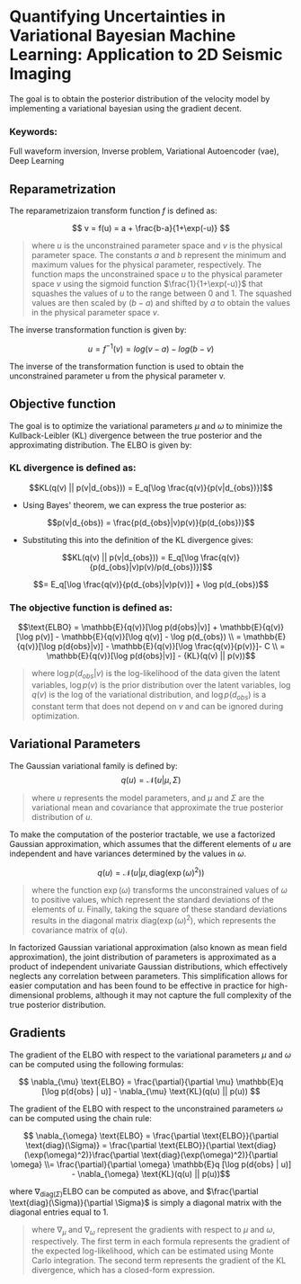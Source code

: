 # Quantifying Uncertainties in Variational Bayesian Machine Learning: Application to 2D Seismic Imaging

The goal is to obtain the posterior distribution of the velocity model by implementing a variational bayesian using the gradient decent.


### Keywords:
Full waveform inversion, Inverse problem, Variational Autoencoder (vae), Deep Learning


## Reparametrization

The reparametrizaion transform function $f$ is defined as:

$$ v = f(u) = a + \frac{b-a}{1+\exp(-u)} $$

>where $u$ is the unconstrained parameter space and $v$ is the physical parameter space. The constants $a$ and $b$ represent the minimum and maximum values for the physical parameter, respectively. The function maps the unconstrained space $u$ to the physical parameter space $v$ using the sigmoid function $\frac{1}{1+\exp(-u)}$ that squashes the values of $u$ to the range between 0 and 1. The squashed values are then scaled by $(b-a)$ and shifted by $a$ to obtain the values in the physical parameter space $v$.

The inverse transformation function is given by:

$$ u = f^{-1}(v) = log(v - a) - log(b - v) $$

The inverse of the transformation function is used to obtain the unconstrained parameter u from the physical parameter v. 


## Objective function
The goal is to optimize the variational parameters $\mu$ and $\omega$ to minimize the Kullback-Leibler (KL) divergence between the true posterior and the approximating distribution. The ELBO is given by:
### KL divergence is defined as:

$$KL(q(v) || p(v|d_{obs})) = E_q[\log \frac{q(v)}{p(v|d_{obs})}]$$

* Using Bayes' theorem, we can express the true posterior as:

$$p(v|d_{obs}) = \frac{p(d_{obs}|v)p(v)}{p(d_{obs})}$$

* Substituting this into the definition of the KL divergence gives:

$$KL(q(v) || p(v|d_{obs})) = E_q[\log \frac{q(v)}{p(d_{obs}|v)p(v)/p(d_{obs})}]$$

$$= E_q[\log \frac{q(v)}{p(d_{obs}|v)p(v)}] + \log p(d_{obs})$$

### The objective function is defined as:

$$\text{ELBO} = \mathbb{E}{q(v)}[\log p(d{obs}|v)] + \mathbb{E}{q(v)}[\log p(v)] - \mathbb{E}{q(v)}[\log q(v)] - \log p(d_{obs}) \\ = \mathbb{E}{q(v)}[\log p(d{obs}|v)] - \mathbb{E}{q(v)}[\log \frac{q(v)}{p(v)}]- C \\ = \mathbb{E}{q(v)}[\log p(d{obs}|v)] - {KL}(q(v) || p(v))$$

>where $\log p(d_{obs}|v)$ is the log-likelihood of the data given the latent variables, $\log p(v)$ is the prior distribution over the latent variables, $\log q(v)$ is the log of the variational distribution, and $\log p(d_{obs})$ is a constant term that does not depend on $v$ and can be ignored during optimization.



## Variational Parameters
The Gaussian variational family is defined by:
$$ q(u) = \mathcal{N}(u | \mu, \Sigma) $$ 
>where $u$ represents the model parameters, and $\mu$ and $\Sigma$ are the variational mean and covariance that approximate the true posterior distribution of $u$.

To make the computation of the posterior tractable, we use a factorized Gaussian approximation, which assumes that the different elements of $u$ are independent and have variances determined by the values in $\omega$. 

$$ q(u) = \mathcal{N}(u | \mu, \text{diag}(\exp(\omega)^2)) $$
>where the function $\exp(\omega)$ transforms the unconstrained values of $\omega$ to positive values, which represent the standard deviations of the elements of $u$. Finally, taking the square of these standard deviations results in the diagonal matrix $\text{diag}(\exp(\omega)^2)$, which represents the covariance matrix of $q(u)$.

In factorized Gaussian variational approximation (also known as mean field approximation), the joint distribution of parameters is approximated as a product of independent univariate Gaussian distributions, which effectively neglects any correlation between parameters. This simplification allows for easier computation and has been found to be effective in practice for high-dimensional problems, although it may not capture the full complexity of the true posterior distribution.

## Gradients
The gradient of the ELBO with respect to the variational parameters $\mu$ and $\omega$ can be computed using the following formulas:

$$ \nabla_{\mu} \text{ELBO} = \frac{\partial}{\partial \mu} \mathbb{E}q [\log p(d{obs} | u)] - \nabla_{\mu} \text{KL}(q(u) || p(u)) $$

The gradient of the ELBO with respect to the unconstrained parameters $\omega$ can be computed using the chain rule:

$$ \nabla_{\omega} \text{ELBO} = \frac{\partial \text{ELBO}}{\partial \text{diag}(\Sigma)} =  \frac{\partial \text{ELBO}}{\partial \text{diag}(\exp(\omega)^2)}\frac{\partial \text{diag}(\exp(\omega)^2)}{\partial \omega} \\= \frac{\partial}{\partial \omega} \mathbb{E}q [\log p(d{obs} | u)] - \nabla_{\omega} \text{KL}(q(u) || p(u))$$


where $\nabla_{\text{diag}(\Sigma)} \text{ELBO}$ can be computed as above, and $\frac{\partial \text{diag}(\Sigma)}{\partial \Sigma}$ is simply a diagonal matrix with the diagonal entries equal to 1.



>where $\nabla_{\mu}$ and $\nabla_{\omega}$ represent the gradients with respect to $\mu$ and $\omega$, respectively. The first term in each formula represents the gradient of the expected log-likelihood, which can be estimated using Monte Carlo integration. The second term represents the gradient of the KL divergence, which has a closed-form expression.
